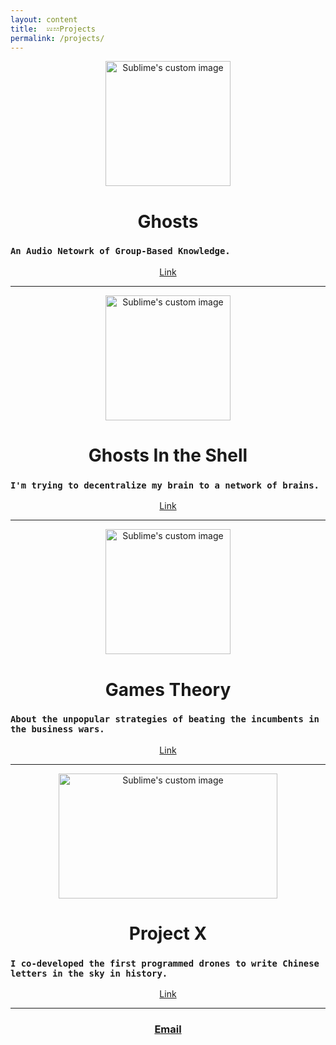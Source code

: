 ```yaml
---
layout: content
title:  𝌄𝌂Projects
permalink: /projects/
---
```




<p align="center">
  <img width="200" height="200" src="https://i.imgur.com/qYXww6S.png" alt="Sublime's custom image"/>
</p>

<center><h1>Ghosts</h1></center>

### `An Audio Netowrk of Group-Based Knowledge.`
<center><a href="mailto:allenleein@gmail.com">Link</a></center>


---


<p align="center">
  <img width="200" height="200" src="https://i.imgur.com/vqWkSRl.png" alt="Sublime's custom image"/>
</p>

<center><h1>Ghosts In the Shell</h1></center>



### `I'm trying to decentralize my brain to a network of brains.` 
<center><a href="https://github.com/allenleein/brains">Link</a></center>


---


<p align="center">
  <img width="200" height="200" src="https://i.imgur.com/oNNIQn2.png" alt="Sublime's custom image"/>
</p>

<center><h1>Games Theory</h1></center>


### `About the unpopular strategies of beating the incumbents in the business wars.`
<center><a href="https://gamestheory.substack.com/about?utm_source=menu-dropdown">Link</a></center>


---


<p align="center">
  <img width="350" height="200" src="https://i.imgur.com/tqvLuMu.jpg" alt="Sublime's custom image"/>
</p>

<center><h1>Project X</h1></center>


### `I co-developed the first programmed drones to write Chinese letters in the sky in history.` 
<center><a href="[Link](https://vimeo.com/111901733)
">Link</a></center>


---


<center><h3><a href="mailto:allenleein@gmail.com">Email</a></h3></center>






